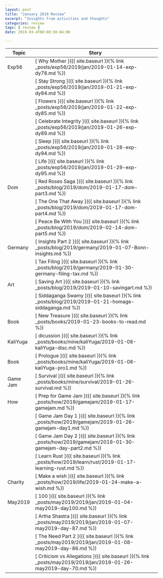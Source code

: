 ```yaml
---
layout: post
title: "January 2019 Review"
excerpt: "Insights from activities and thoughts"
categories: review
tags: [ review ]
date: 2019-03-4T08:08:50-04:00

---
```

| Topic | Story |
|-------|--------|
| Exp56| [ Why Mother ]({{ site.baseurl }}{% link _posts/exp56/2019/jan/2019-01-14-exp-dy78.md  %})|
||[ Stay Strong ]({{ site.baseurl }}{% link _posts/exp56/2019/jan/2019-01-21-exp-dy84.md  %})|
|| [ Flowers ]({{ site.baseurl }}{% link _posts/exp56/2019/jan/2019-01-22-exp-dy85.md %})|
|| [ Celebrate Integrity ]({{ site.baseurl }}{% link  _posts/exp56/2019/jan/2019-01-26-exp-dy89.md %})|
||[ Sleep ]({{ site.baseurl }}{% link _posts/exp56/2019/jan/2019-01-28-exp-dy94.md %}) |
||[ Life ]({{ site.baseurl }}{% link _posts/exp56/2019/jan/2019-01-29-exp-dy95.md %})|
|Dom|[ Red Roses Saga ]({{ site.baseurl }}{% link _posts/blog/2019/dom/2019-01-17-dom-part3.md %})|
||[ The One That Away ]({{ site.baseurl }}{% link _posts/blog/2019/dom/2019-01-17-dom-part4.md %})|
||[ Peace Be With You ]({{ site.baseurl }}{% link _posts/blog/2019/dom/2019-02-14-dom-part5.md %})|
|Germany|[ Insights Part 2 ]({{ site.baseurl }}{% link _posts/blog/2019/germany/2019-01-07-Bonn-insights.md %})|
||[ Tax Filing ]({{ site.baseurl }}{% link _posts/blog/2019/germany/2019-01-30-germany-filing-tax.md %})|
|Art|[ Saving Art ]({{ site.baseurl }}{% link _posts/blog/2019/2019-01-10-savingart.md %})|
||[ Siddaganga Swamy ]({{ site.baseurl }}{% link _posts/blog/2019/2019-01-21-homage-siddaganga.md %})|
|Book |[ New Treasure ]({{ site.baseurl }}{% link _posts/books/2019-01-23-books-to-read.md %})|
|KaliYuga |[ dicussion ]({{ site.baseurl }}{% link _posts/books/mine/kaliYuga/2019-01-08-kaliYuga-disc.md %})|
|Book |[ Prologue ]({{ site.baseurl }}{% link _posts/books/mine/kaliYuga/2019-01-08-kaliYuga-pro1.md %})|
|Game Jam |[ Survival ]({{ site.baseurl }}{% link _posts/books/mine/survival/2019-01-26-survival.md %})|
|How |[ Prep for Game Jam ]({{ site.baseurl }}{% link _posts/how/2019/gamejam/2019-01-17-gamejam.md %})|
|  |[ Game Jam Day 1 ]({{ site.baseurl }}{% link  _posts/how/2019/gamejam/2019-01-26-gamejam-day1.md %})|
|  |[ Game Jam Day 2  ]({{ site.baseurl }}{% link _posts/how/2019/gamejam/2019-01-30-gamejam-day-part2.md %})|
|  |[ Learn Rust ]({{ site.baseurl }}{% link _posts/how/2019/learn/rust/2019-01-17-learning-rust.md %})|
| Charity |[ Make a wish  ]({{ site.baseurl }}{% link _posts/how/2019/life/2019-01-24-make-a-wish.md %})|
| May2019 |[ 100 ]({{ site.baseurl }}{% link _posts/may2019/2019/jan/2019-01-04-may2019-day100.md %})|
| |[ Artha Shastra ]({{ site.baseurl }}{% link _posts/may2019/2019/jan/2019-01-07-may2019-day-87.md %})|
| |[ The Need Part 2 ]({{ site.baseurl }}{% link _posts/may2019/2019/jan/2019-01-08-may2019-day-86.md %})|
| |[ Criticism vs Allegations ]({{ site.baseurl }}{% link _posts/may2019/2019/jan/2019-01-26-may2019-day-70.md %})|
